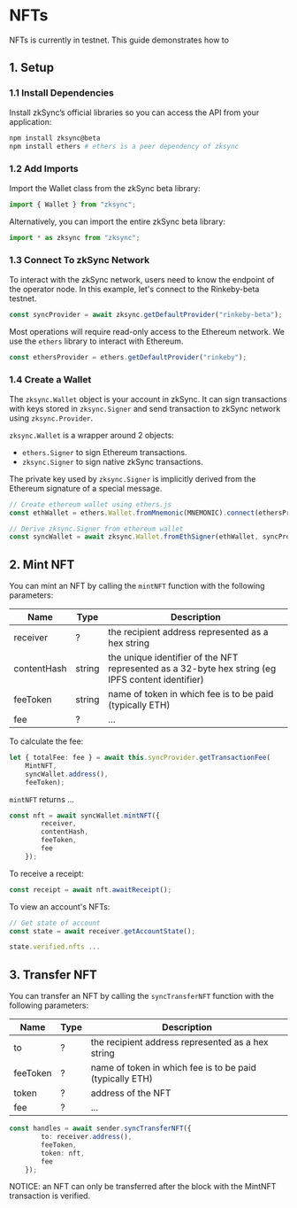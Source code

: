 # NFTs

NFTs is currently in testnet. This guide demonstrates how to  

## 1. Setup

### 1.1 Install Dependencies

Install zkSync’s official libraries so you can access the API from your application:
```bash
npm install zksync@beta
npm install ethers # ethers is a peer dependency of zksync
```

### 1.2 Add Imports

Import the Wallet class from the zkSync beta library:
```typescript
import { Wallet } from "zksync";
```

Alternatively, you can import the entire zkSync beta library:

```typescript
import * as zksync from "zksync";
```

### 1.3 Connect To zkSync Network

To interact with the zkSync network, users need to know the endpoint of the operator node. In this example, let's connect to the Rinkeby-beta testnet.

```typescript
const syncProvider = await zksync.getDefaultProvider("rinkeby-beta");
```

Most operations will require read-only access to the Ethereum network. We use the `ethers` library to interact with Ethereum.

```typescript
const ethersProvider = ethers.getDefaultProvider("rinkeby");
```

### 1.4 Create a Wallet

The `zksync.Wallet` object is your account in zkSync. It can sign transactions with keys stored in `zksync.Signer` and send transaction to zkSync network using `zksync.Provider`. 

`zksync.Wallet` is a wrapper around 2 objects:

- `ethers.Signer` to sign Ethereum transactions.
- `zksync.Signer` to sign native zkSync transactions.

The private key used by `zksync.Signer` is implicitly derived from the Ethereum signature of a special message.

```typescript
// Create ethereum wallet using ethers.js
const ethWallet = ethers.Wallet.fromMnemonic(MNEMONIC).connect(ethersProvider);

// Derive zksync.Signer from ethereum wallet
const syncWallet = await zksync.Wallet.fromEthSigner(ethWallet, syncProvider);
```

## 2. Mint NFT

You can mint an NFT by calling the `mintNFT` function with the following parameters:

| Name           | Type | Description                                                                           |
| -------------- | -------| ------------------------------------------------------------------------------------- |
| receiver            | ? |the recipient address represented as a hex string                        |
| contentHash     | string | the unique identifier of the NFT represented as a 32-byte hex string (eg IPFS content identifier) |
| feeToken | string | name of token in which fee is to be paid (typically ETH)                        |
| fee      | ?  |           ...                        |


To calculate the fee: 
```typescript
let { totalFee: fee } = await this.syncProvider.getTransactionFee(
    MintNFT,  
    syncWallet.address(), 
    feeToken);
```

`mintNFT` returns ...
```typescript
const nft = await syncWallet.mintNFT({
        receiver,
        contentHash,
        feeToken,
        fee
    });
```
To receive a receipt:
```typescript
const receipt = await nft.awaitReceipt();
```

To view an account's NFTs:
```typescript
// Get state of account
const state = await receiver.getAccountState();

state.verified.nfts ...
```

## 3. Transfer NFT

You can transfer an NFT by calling the `syncTransferNFT` function with the following parameters:

| Name           | Type | Description                                                                           |
| -------------- | -------| ------------------------------------------------------------------------------------- |
| to            | ? |the recipient address represented as a hex string                        |
| feeToken | ? | name of token in which fee is to be paid (typically ETH)                        |
| token     | ? | address of the NFT |
| fee      | ?  |           ...                        |

```typescript
const handles = await sender.syncTransferNFT({
        to: receiver.address(),
        feeToken,
        token: nft,
        fee
    });
```

NOTICE: an NFT can only be transferred after the block with the MintNFT transaction is verified.